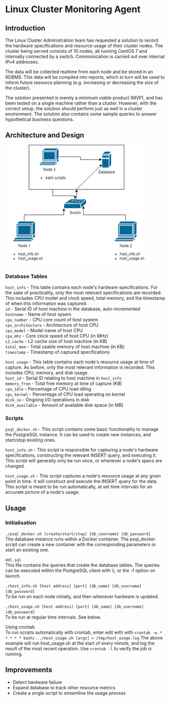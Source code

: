 # Linux Cluster Monitoring Agent
## Introduction
The Linux Cluster Administration team has requested a solution to record the hardware specifications and resource usage of their cluster nodes. The cluster being served consists of 10 nodes, all running CentOS 7 and internally connected by a switch. Communication is carried out over internal IPv4 addresses.

The data will be collected realtime from each node and be stored in an RDBMS. This data will be compiled into reports, which in turn will be used to inform future resource planning (e.g. increasing or decreasing the size of the cluster).

The solution presented is merely a minimum viable product (MVP), and has been tested on a single machine rather than a cluster. However, with the correct setup, the solution should perform just as well in a cluster environment. The solution also contains some sample queries to answer hypothetical business questions.

## Architecture and Design
![table_image](./assets/Diagram.png)
### Database Tables
`host_info` - This table contains each node's hardware specifications. For the sake of practicality, only the most relevant specifications are recorded. This includes CPU model and clock speed, total memory, and the timestamp of when this information was captured.  
`id` - Serial ID of host machine in the database, auto-incremented  
`hostname` - Name of host sysem  
`cpu_number` - CPU core count of host system  
`cpu_architecture` - Architecture of host CPU  
`cpu_model` - Model name of host CPU  
`cpu_mhz` - Core clock speed of host CPU (in MHz)  
`L2_cache` - L2 cache size of host machine (in KB)  
`total_mem` - Total usable memory of host machine (in KB)  
`timestamp` - Timestamp of captured specifications  

`host usage` - This table contains each node's resource usage at time of capture. As before, only the most relevant information is recorded. This includes CPU, memory, and disk usage.  
`host_id` - Serial ID relating to host machine in `host_info`  
`memory_free` - Total free memory at time of capture (KB)  
`cpu_idle` - Percentage of CPU load idling  
`cpu_kernel` - Percentage of CPU load operating on kernel  
`disk_io` - Ongoing I/O operations in disk  
`disk_available` - Amount of available disk space (in MB)  

### Scripts
`psql_docker.sh` - This script contains some basic functionality to manage the PostgreSQL instance. It can be used to create new instances, and start/stop existing ones.

`host_info.sh` - This script is responsible for capturing a node's hardware specifications, constructing the relevant INSERT query, and executing it. This script will generally only be run once, or whenever a node's specs are changed.

`host_usage.sh` - This script captures a node's resource usage at any given point in time. It will construct and execute the INSERT query for the data. This script is meant to be run automatically, at set time intervals for an accurate picture of a node's usage.

## Usage
### Initialisation
`./psql_docker.sh [create/start/stop] [db_username] [db_password]`  
The database instance runs within a Docker container. The psql_docker script can create a new container with the corresponding parameters or start an existing one.

`ddl.sql`  
This file contains the queries that create the database tables. The queries can be executed within the PostgreSQL client with \i, or the -f option on launch.

`./host_info.sh [host address] [port] [db_name] [db_username] [db_password]`  
To be run on each node initially, and then whenever hardware is updated.

`./host_usage.sh [host address] [port] [db_name] [db_username] [db_password]`  
To be run at regular time intervals. See below.

Using crontab  
To run scripts automatically with crontab, enter edit with with `crontab -e`.
`* * * * * bash/.../host_usage.sh [args] > /tmp/host_usage.log`
The above example will run host_usage.sh at the start of every minute, and log the result of the most recent operation. Use `crontab -l` to verify the job is running.

## Improvements 
- Detect hardware failure
- Expand database to track other resource metrics
- Create a single script to streamline the usage process
